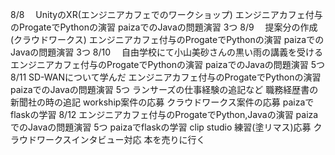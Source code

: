 8/8
　UnityのXR(エンジニアカフェでのワークショップ)
  エンジニアカフェ付与のProgateでPythonの演習
  paizaでのJavaの問題演習 3つ
8/9
　提案分の作成(クラウドワークス)
  エンジニアカフェ付与のProgateでPythonの演習
  paizaでのJavaの問題演習 3つ
8/10
　自由学校にて小山美砂さんの黒い雨の講義を受ける
  エンジニアカフェ付与のProgateでPythonの演習
  paizaでのJavaの問題演習 5つ
8/11
  SD-WANについて学んだ
  エンジニアカフェ付与のProgateでPythonの演習
  paizaでのJavaの問題演習 5つ
  ランサーズの仕事経験の追記など
  職務経歴書の新聞社の時の追記
  workship案件の応募
  クラウドワークス案件の応募
  paizaでflaskの学習
8/12
  エンジニアカフェ付与のProgateでPython,Javaの演習
  paizaでのJavaの問題演習 5つ
  paizaでflaskの学習
  clip studio 練習(塗リマス)応募
  クラウドワークスインタビュー対応
  本を売りに行く